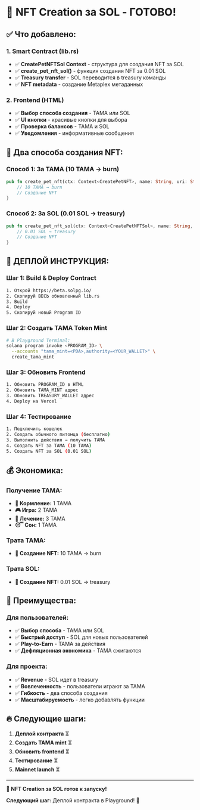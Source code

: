 # 🎨 NFT Creation за SOL - ГОТОВО!

## ✅ **Что добавлено:**

### **1. Smart Contract (lib.rs)**
- ✅ **CreatePetNFTSol Context** - структура для создания NFT за SOL
- ✅ **create_pet_nft_sol()** - функция создания NFT за 0.01 SOL
- ✅ **Treasury transfer** - SOL переводится в treasury команды
- ✅ **NFT metadata** - создание Metaplex метаданных

### **2. Frontend (HTML)**
- ✅ **Выбор способа создания** - TAMA или SOL
- ✅ **UI кнопки** - красивые кнопки для выбора
- ✅ **Проверка балансов** - TAMA и SOL
- ✅ **Уведомления** - информативные сообщения

## 🎯 **Два способа создания NFT:**

### **Способ 1: За TAMA (10 TAMA → burn)**
```rust
pub fn create_pet_nft(ctx: Context<CreatePetNFT>, name: String, uri: String) -> Result<()> {
    // 10 TAMA → burn
    // Создание NFT
}
```

### **Способ 2: За SOL (0.01 SOL → treasury)**
```rust
pub fn create_pet_nft_sol(ctx: Context<CreatePetNFTSol>, name: String, uri: String) -> Result<()> {
    // 0.01 SOL → treasury
    // Создание NFT
}
```

## 🚀 **ДЕПЛОЙ ИНСТРУКЦИЯ:**

### **Шаг 1: Build & Deploy Contract**
```bash
1. Открой https://beta.solpg.io/
2. Скопируй ВЕСЬ обновленный lib.rs
3. Build
4. Deploy
5. Скопируй новый Program ID
```

### **Шаг 2: Создать TAMA Token Mint**
```bash
# В Playground Terminal:
solana program invoke <PROGRAM_ID> \
  --accounts "tama_mint=<PDA>,authority=<YOUR_WALLET>" \
  create_tama_mint
```

### **Шаг 3: Обновить Frontend**
```bash
1. Обновить PROGRAM_ID в HTML
2. Обновить TAMA_MINT адрес
3. Обновить TREASURY_WALLET адрес
4. Deploy на Vercel
```

### **Шаг 4: Тестирование**
```bash
1. Подключить кошелек
2. Создать обычного питомца (бесплатно)
3. Выполнить действия → получить TAMA
4. Создать NFT за TAMA (10 TAMA)
5. Создать NFT за SOL (0.01 SOL)
```

## 💰 **Экономика:**

### **Получение TAMA:**
- **🍖 Кормление:** 1 TAMA
- **🎮 Игра:** 2 TAMA  
- **💊 Лечение:** 3 TAMA
- **😴 Сон:** 1 TAMA

### **Трата TAMA:**
- **🎨 Создание NFT:** 10 TAMA → burn

### **Трата SOL:**
- **🎨 Создание NFT:** 0.01 SOL → treasury

## 🎉 **Преимущества:**

### **Для пользователей:**
- ✅ **Выбор способа** - TAMA или SOL
- ✅ **Быстрый доступ** - SOL для новых пользователей
- ✅ **Play-to-Earn** - TAMA за действия
- ✅ **Дефляционная экономика** - TAMA сжигаются

### **Для проекта:**
- ✅ **Revenue** - SOL идет в treasury
- ✅ **Вовлеченность** - пользователи играют за TAMA
- ✅ **Гибкость** - два способа создания
- ✅ **Масштабируемость** - легко добавлять функции

## 🔥 **Следующие шаги:**

1. **Деплой контракта** ⏳
2. **Создать TAMA mint** ⏳
3. **Обновить frontend** ⏳
4. **Тестирование** ⏳
5. **Mainnet launch** ⏳

---

**🎨 NFT Creation за SOL готов к запуску!**

**Следующий шаг:** Деплой контракта в Playground! 🚀







